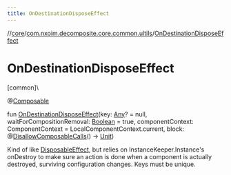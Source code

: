 ```yaml
---
title: OnDestinationDisposeEffect
---
```

//[core](../../index.html)/[com.nxoim.decomposite.core.common.ultils](index.html)/[OnDestinationDisposeEffect](-on-destination-dispose-effect.html)



# OnDestinationDisposeEffect



[common]\




@[Composable](https://developer.android.com/reference/kotlin/androidx/compose/runtime/Composable.html)



fun [OnDestinationDisposeEffect](-on-destination-dispose-effect.html)(key: [Any](https://kotlinlang.org/api/latest/jvm/stdlib/kotlin/-any/index.html)? = null, waitForCompositionRemoval: [Boolean](https://kotlinlang.org/api/latest/jvm/stdlib/kotlin/-boolean/index.html) = true, componentContext: ComponentContext = LocalComponentContext.current, block: @[DisallowComposableCalls](https://developer.android.com/reference/kotlin/androidx/compose/runtime/DisallowComposableCalls.html)() -&gt; [Unit](https://kotlinlang.org/api/latest/jvm/stdlib/kotlin/-unit/index.html))



Kind of like [DisposableEffect](https://developer.android.com/reference/kotlin/androidx/compose/runtime/package-summary.html), but relies on InstanceKeeper.Instance's onDestroy to make sure an action is done when a component is actually destroyed, surviving configuration changes. Keys must be unique.





